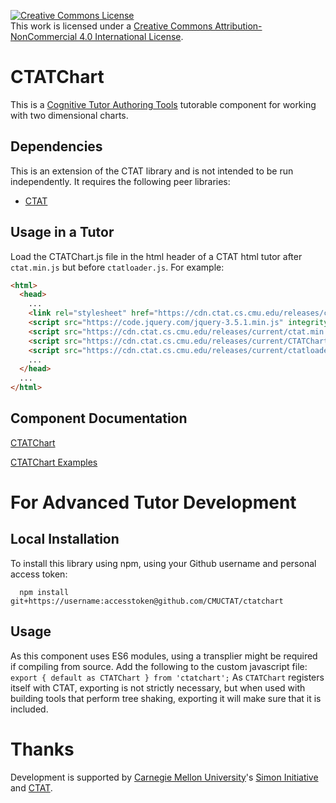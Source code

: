 <a rel="license" href="http://creativecommons.org/licenses/by-nc/4.0/"><img alt="Creative Commons License" style="border-width:0" src="https://i.creativecommons.org/l/by-nc/4.0/88x31.png" /></a><br />This work is licensed under a <a rel="license" href="http://creativecommons.org/licenses/by-nc/4.0/">Creative Commons Attribution-NonCommercial 4.0 International License</a>.

# CTATChart

This is a [Cognitive Tutor Authoring Tools](https://github.com/CMUCTAT/CTAT/wiki)
tutorable component for working with two dimensional charts.

## Dependencies

This is an extension of the CTAT library and is not intended to be run
independently.
It requires the following peer libraries:

- [CTAT](https://cdn.ctat.cmu.edu/releases/current/ctat.min.js)

## Usage in a Tutor

Load the CTATChart.js file in the html header of a CTAT html tutor after
`ctat.min.js` but before `ctatloader.js`. For example:

```html
<html>
  <head>
    ...
    <link rel="stylesheet" href="https://cdn.ctat.cs.cmu.edu/releases/current/CTAT.min.css"/>
    <script src="https://code.jquery.com/jquery-3.5.1.min.js" integrity="sha256-9/aliU8dGd2tb6OSsuzixeV4y/faTqgFtohetphbbj0=" crossorigin="anonymous"></script>
    <script src="https://cdn.ctat.cs.cmu.edu/releases/current/ctat.min.js"></script>
    <script src="https://cdn.ctat.cs.cmu.edu/releases/current/CTATChart.js"></script>
    <script src="https://cdn.ctat.cs.cmu.edu/releases/current/ctatloader.js"></script>
    ...
  </head>
  ...
</html>

```

## Component Documentation

[CTATChart](./doc/CTATChart.md)

[CTATChart Examples](https://cmuctat.github.io/ctatchart/demo/)

#  For Advanced Tutor Development

## Local Installation

To install this library using npm, using your Github username and personal access token:
```
  npm install git+https://username:accesstoken@github.com/CMUCTAT/ctatchart
```

## Usage

As this component uses ES6 modules, using a transplier might be required if
compiling from source.
Add the following to the custom javascript file:
`export { default as CTATChart } from 'ctatchart';`
As `CTATChart` registers itself with CTAT, exporting is not strictly necessary,
but when used with building tools that perform tree shaking, exporting it will make
sure that it is included.

# Thanks

Development is supported by
[Carnegie Mellon University](https://www.cmu.edu/)'s
[Simon Initiative](https://www.cmu.edu/simon/)
and [CTAT](https://github.com/CMUCTAT/CTAT/wiki).
